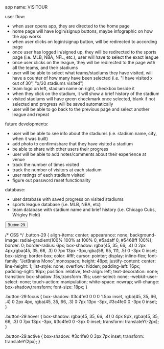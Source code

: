 app name: VISITOUR

user flow:
- when user opens app, they are directed to the home page
- home page will have login/signup buttons, maybe infographic on how the app works
- when user clicks on login/signup button, will be redirected to according page
- once user has logged in/signed up, they will be redirected to the sports page (i.e. MLB, NBA, NFL, etc.), user will have to select the exact league
- once user clicks on the league, they will be redirected to the page with all the teams, and their stadiums
- user will be able to select what teams/stadiums they have visited, will have a counter of how many have been selected (i.e. "I have visited x out of 30", "x/30 stadiums visited")
- team logo on left, stadium name on right, checkbox beside it
- when they click on the stadium, it will show a brief history of the stadium
- visited stadiums will have green checkmark once selected, blank if not selected and progress will be saved automatically
- user will be able to go back to the previous page and select another league and repeat


future developments:
- user will be able to see info about the stadiums (i.e. stadium name, city, when it was built)
- add photo to confirm/share that they have visited a stadium
- be able to share with other users their progress
- user will be able to add notes/comments about their experience at venue
- track the number of times visited
- track the number of visitors at each stadium
- user ratings of each stadium visited
- figure out password reset functionality

database:
- user database with saved progress on visited stadiums
- sports league database (i.e. MLB, NBA, etc)
- team database with stadium name and brief history (i.e. Chicago Cubs, Wrigley Field)

<!-- HTML !-->
<button class="button-29" role="button">Button 29</button>

/* CSS */
.button-29 {
  align-items: center;
  appearance: none;
  background-image: radial-gradient(100% 100% at 100% 0, #5adaff 0, #5468ff 100%);
  border: 0;
  border-radius: 6px;
  box-shadow: rgba(45, 35, 66, .4) 0 2px 4px,rgba(45, 35, 66, .3) 0 7px 13px -3px,rgba(58, 65, 111, .5) 0 -3px 0 inset;
  box-sizing: border-box;
  color: #fff;
  cursor: pointer;
  display: inline-flex;
  font-family: "JetBrains Mono",monospace;
  height: 48px;
  justify-content: center;
  line-height: 1;
  list-style: none;
  overflow: hidden;
  padding-left: 16px;
  padding-right: 16px;
  position: relative;
  text-align: left;
  text-decoration: none;
  transition: box-shadow .15s,transform .15s;
  user-select: none;
  -webkit-user-select: none;
  touch-action: manipulation;
  white-space: nowrap;
  will-change: box-shadow,transform;
  font-size: 18px;
}

.button-29:focus {
  box-shadow: #3c4fe0 0 0 0 1.5px inset, rgba(45, 35, 66, .4) 0 2px 4px, rgba(45, 35, 66, .3) 0 7px 13px -3px, #3c4fe0 0 -3px 0 inset;
}

.button-29:hover {
  box-shadow: rgba(45, 35, 66, .4) 0 4px 8px, rgba(45, 35, 66, .3) 0 7px 13px -3px, #3c4fe0 0 -3px 0 inset;
  transform: translateY(-2px);
}

.button-29:active {
  box-shadow: #3c4fe0 0 3px 7px inset;
  transform: translateY(2px);
}